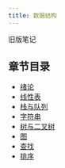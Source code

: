 ```yaml
---
title: 数据结构
---
```

旧版笔记
## 章节目录
* [绪论](DS_0_Introduction)
* [线性表](DS_1_LinearList)
* [栈与队列](DS_2_StackAndQueue)
* [字符串](DS_3_String)
* [树与二叉树](DS_4_TreeAndBinaryTree)
* [图](DS_5_Graph)
* [查找](DS_6_Search)
* [排序](DS_7_Sort)

<RecoDemo>
  <template slot="code-cpp">
    <<< @/DataStructure/Src/DS_HelloWord.cpp
  </template>
</RecoDemo>
